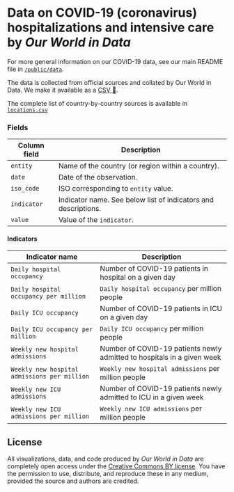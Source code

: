 # Data on COVID-19 (coronavirus) hospitalizations and intensive care by _Our World in Data_

For more general information on our COVID-19 data, see our main README file in [`/public/data`](https://github.com/owid/covid-19-data/tree/master/public/data).

The data is collected from official sources and collated by Our World in Data. We make it available as a [CSV 💾](covid-hospitalizations.csv).

The complete list of country-by-country sources is available in [`locations.csv`](https://github.com/owid/covid-19-data/blob/master/public/data/hospitalizations/locations.csv)


### Fields

| Column field        | Description                                                                  |
|---------------------|------------------------------------------------------------------------------|
| `entity`            | Name of the country (or region within a country).                            |
| `date`                | Date of the observation.                                                     |
| `iso_code`             | ISO corresponding to `entity` value. |
| `indicator`       | Indicator name. See below list of indicators and descriptions. |
| `value`      | Value of the `indicator`. |

#### Indicators
| Indicator name | Description |
|----------------|-------------|
| `Daily hospital occupancy`                      | Number of COVID-19 patients in hospital on a given day |
| `Daily hospital occupancy per million`          | `Daily hospital occupancy` per million people |
| `Daily ICU occupancy`                           | Number of COVID-19 patients in ICU on a given day |
| `Daily ICU occupancy per million`               | `Daily ICU occupancy` per million people |
| `Weekly new hospital admissions`                 | Number of COVID-19 patients newly admitted to hospitals in a given week |
| `Weekly new hospital admissions per million`     | `Weekly new hospital admissions` per million people |
| `Weekly new ICU admissions`                      | Number of COVID-19 patients newly admitted to ICU in a given week |
| `Weekly new ICU admissions per million`          | `Weekly new ICU admissions` per million people |


## License

All visualizations, data, and code produced by _Our World in Data_ are completely open access under the [Creative Commons BY license](https://creativecommons.org/licenses/by/4.0/). You have the permission to use, distribute, and reproduce these in any medium, provided the source and authors are credited.

